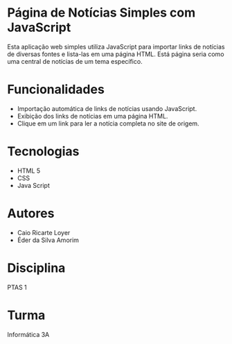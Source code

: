 # Página de Notícias Simples com JavaScript #
Esta aplicação web simples  utiliza JavaScript para importar links de notícias de diversas fontes e lista-las em uma página HTML. Está página seria como uma central de notícias de um tema específico.

# Funcionalidades 
- Importação automática de links de notícias usando JavaScript.
- Exibição dos links de notícias em uma página HTML.
- Clique em um link para ler a notícia completa no site de origem.

# Tecnologias #
- HTML 5
- CSS
- Java Script 

# Autores #
- Caio Ricarte Loyer
- Éder da Silva Amorim

# Disciplina #
PTAS 1

# Turma #
Informática 3A